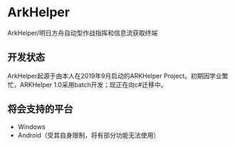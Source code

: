 # ArkHelper
ArkHelper/明日方舟自动型作战指挥和信息流获取终端

## 开发状态
ArkHelper起源于由本人在2019年9月启动的ARKHelper Project。初期因学业繁忙，ARKHelper 1.0采用batch开发；现正在向c#迁移中。

## 将会支持的平台
- Windows
- Android（受其自身限制，将有部分功能无法使用）
